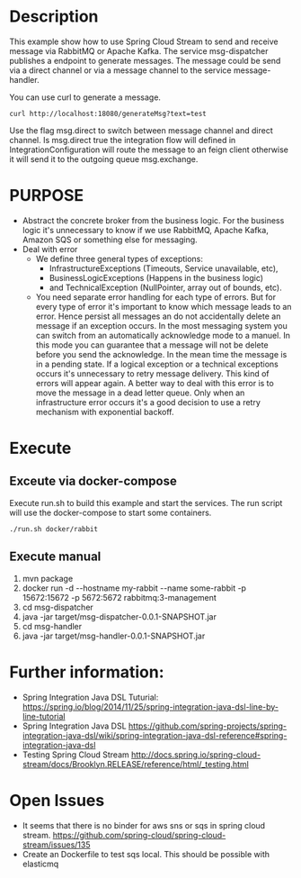 # Description
This example show how to use Spring Cloud Stream to send and receive message via RabbitMQ or Apache Kafka. The service msg-dispatcher publishes a endpoint to generate messages. The message could be send via a direct channel or via a message channel to the service message-handler.

You can use curl to generate a message.
```
curl http://localhost:18080/generateMsg?text=test
```
Use the flag msg.direct to switch between message channel and direct channel. Is msg.direct true the integration flow will defined in IntegrationConfiguration will route the message to an feign client otherwise it will send it to the outgoing queue msg.exchange.

# PURPOSE
- Abstract the concrete broker from the business logic. For the business logic it's unnecessary to know if we use RabbitMQ, Apache Kafka, Amazon SQS or something else for messaging.
- Deal with error
    - We define three general types of exceptions: 
        - InfrastructureExceptions (Timeouts, Service unavailable, etc), 
        - BusinessLogicExceptions (Happens in the business logic) 
        - and TechnicalException (NullPointer, array out of bounds, etc). 
    - You need separate error handling for each type of errors. But for every type of error it's important to know which message leads to an error. Hence persist all messages an do not accidentally delete an message if an exception occurs. In the most messaging system you can switch from an automatically acknowledge mode to a manuel. In this mode you can guarantee that a message will not be delete before you send the acknowledge. In the mean time the message is in a pending state. If a logical exception or a technical exceptions occurs it's unnecessary to retry message delivery. This kind of errors will appear again. A better way to deal with this error is to move the message in a dead letter queue. Only when an infrastructure error occurs it's a good decision to use a retry mechanism with exponential backoff.   
 
 
# Execute
## Exceute via docker-compose
Execute run.sh to build this example and start the services. The run script will use the docker-compose to start some containers.
```
./run.sh docker/rabbit
```
## Execute manual
1. mvn package
1. docker run -d --hostname my-rabbit --name some-rabbit -p 15672:15672 -p 5672:5672 rabbitmq:3-management
1. cd msg-dispatcher
1. java -jar target/msg-dispatcher-0.0.1-SNAPSHOT.jar 
1. cd msg-handler
1. java -jar target/msg-handler-0.0.1-SNAPSHOT.jar

# Further information:
- Spring Integration Java DSL Tuturial: https://spring.io/blog/2014/11/25/spring-integration-java-dsl-line-by-line-tutorial
- Spring Integration Java DSL https://github.com/spring-projects/spring-integration-java-dsl/wiki/spring-integration-java-dsl-reference#spring-integration-java-dsl
- Testing Spring Cloud Stream http://docs.spring.io/spring-cloud-stream/docs/Brooklyn.RELEASE/reference/html/_testing.html
# Open Issues
- It seems that there is no binder for aws sns or sqs in spring cloud stream. https://github.com/spring-cloud/spring-cloud-stream/issues/135
- Create an Dockerfile to test sqs local. This should be possible with elasticmq